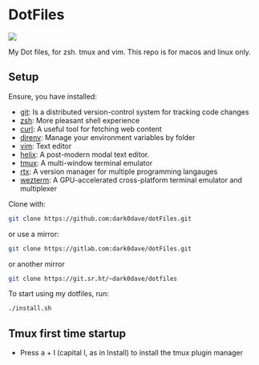 # DotFiles

![](public/icon/icon.png)

My Dot files, for zsh. tmux and vim.
This repo is for macos and linux only.

## Setup

Ensure, you have installed:
* [git](https://en.wikipedia.org/wiki/git): Is a distributed version-control system for tracking code changes
* [zsh](https://en.wikipedia.org/wiki/Z_shell): More pleasant shell experience
* [curl](https://en.wikipedia.org/wiki/CURL): A useful tool for fetching web content
* [direnv](https://github.com/direnv/direnv/blob/master/README.md): Manage your environment variables by folder
* [vim](https://www.vim.org/about.php): Text editor
* [helix](https://github.com/helix-editor/helix): A post-modern modal text editor.
* [tmux](https://en.wikipedia.org/wiki/Tmux): A multi-window terminal emulator
* [rtx](https://github.com/jdxcode/rtx): A version manager for multiple programming langauges
* [wezterm](https://github.com/wez/wezterm): A GPU-accelerated cross-platform terminal emulator and multiplexer 

Clone with:

```sh
git clone https://github.com:dark0dave/dotFiles.git
```

or use a mirror:
```sh
git clone https://gitlab.com:dark0dave/dotFiles.git
```

or another mirror
```sh
git clone https://git.sr.ht/~dark0dave/dotfiles
```

To start using my dotfiles, run:
```sh
./install.sh
```

## Tmux first time startup

* Press a + I (capital I, as in Install) to install the tmux plugin manager
